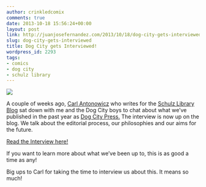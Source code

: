 ```yaml
---
author: crinkledcomix
comments: true
date: 2013-10-18 15:56:24+00:00
layout: post
link: http://juanjosefernandez.com/2013/10/18/dog-city-gets-interviewed/
slug: dog-city-gets-interviewed
title: Dog City gets Interviewed!
wordpress_id: 2293
tags:
- comics
- dog city
- schulz library
---
```


![](http://24.media.tumblr.com/09c210a3f3573d73f8d425df5e5bc41a/tumblr_muuj6tx7av1rc4waeo1_500.gif)




A couple of weeks ago, [Carl Antonowicz](http://thulsadude.tumblr.com/) who writes for the [Schulz Library Blog](http://www.cartoonstudies.org/schulz/blog/) sat down with me and the Dog City boys to chat about what we’ve published in the past year as [Dog City Press.](http://www.dogcitypress.com/) The interview is now up on the blog. We talk about the editorial process, our philosophies and our aims for the future.

[Read the Interview here!](http://www.cartoonstudies.org/schulz/blog/dog-city-rising/)

If you want to learn more about what we’ve been up to, this is as good a time as any!

Big ups to Carl for taking the time to interview us about this. It means so much!


